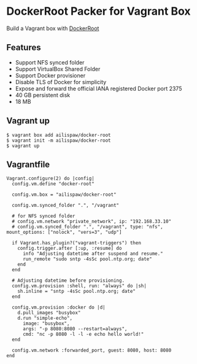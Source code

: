 # DockerRoot Packer for Vagrant Box

Build a Vagrant box with [DockerRoot](https://github.com/ailispaw/docker-root)

## Features

- Support NFS synced folder
- Support VirtualBox Shared Folder
- Support Docker provisioner
- Disable TLS of Docker for simplicity
- Expose and forward the official IANA registered Docker port 2375
- 40 GB persistent disk
- 18 MB

## Vagrant up

```
$ vagrant box add ailispaw/docker-root
$ vagrant init -m ailispaw/docker-root
$ vagrant up
```

## Vagrantfile

```
Vagrant.configure(2) do |config|
  config.vm.define "docker-root"

  config.vm.box = "ailispaw/docker-root"

  config.vm.synced_folder ".", "/vagrant"

  # for NFS synced folder
  # config.vm.network "private_network", ip: "192.168.33.10"
  # config.vm.synced_folder ".", "/vagrant", type: "nfs", mount_options: ["nolock", "vers=3", "udp"]

  if Vagrant.has_plugin?("vagrant-triggers") then
    config.trigger.after [:up, :resume] do
      info "Adjusting datetime after suspend and resume."
      run_remote "sudo sntp -4sSc pool.ntp.org; date"
    end
  end

  # Adjusting datetime before provisioning.
  config.vm.provision :shell, run: "always" do |sh|
    sh.inline = "sntp -4sSc pool.ntp.org; date"
  end

  config.vm.provision :docker do |d|
    d.pull_images "busybox"
    d.run "simple-echo",
      image: "busybox",
      args: "-p 8080:8080 --restart=always",
      cmd: "nc -p 8080 -l -l -e echo hello world!"
  end

  config.vm.network :forwarded_port, guest: 8080, host: 8080
end
```
